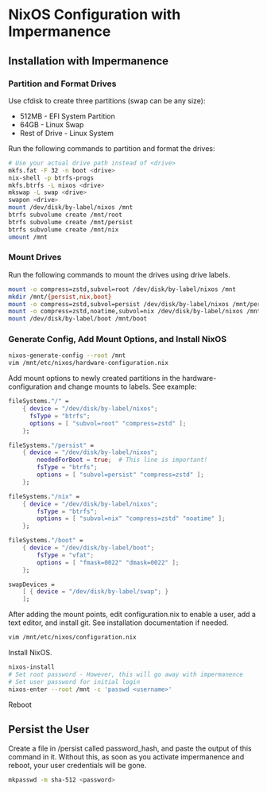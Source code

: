 # NixOS Configuration with Impermanence

## Installation with Impermanence

### Partition and Format Drives

Use cfdisk to create three partitions (swap can be any size):
- 512MB - EFI System Partition
- 64GB - Linux Swap
- Rest of Drive - Linux System

Run the following commands to partition and format the drives:

```bash
# Use your actual drive path instead of <drive>
mkfs.fat -F 32 -n boot <drive>
nix-shell -p btrfs-progs
mkfs.btrfs -L nixos <drive>
mkswap -L swap <drive>
swapon <drive>
mount /dev/disk/by-label/nixos /mnt
btrfs subvolume create /mnt/root
btrfs subvolume create /mnt/persist
btrfs subvolume create /mnt/nix
umount /mnt
```

### Mount Drives

Run the following commands to mount the drives using drive labels.

```bash
mount -o compress=zstd,subvol=root /dev/disk/by-label/nixos /mnt
mkdir /mnt/{persist,nix,boot}
mount -o compress=zstd,subvol=persist /dev/disk/by-label/nixos /mnt/persist
mount -o compress=zstd,noatime,subvol=nix /dev/disk/by-label/nixos /mnt/nix
mount /dev/disk/by-label/boot /mnt/boot
```

### Generate Config, Add Mount Options, and Install NixOS

```bash
nixos-generate-config --root /mnt
vim /mnt/etc/nixos/hardware-configuration.nix
```

Add mount options to newly created partitions in the hardware-configuration and change mounts to labels.  See example:

```nix
fileSystems."/" =
    { device = "/dev/disk/by-label/nixos";
      fsType = "btrfs";
      options = [ "subvol=root" "compress=zstd" ];
    };

fileSystems."/persist" =
    { device = "/dev/disk/by-label/nixos";
        neededForBoot = true;  # This line is important!
        fsType = "btrfs";
        options = [ "subvol=persist" "compress=zstd" ];
    };

fileSystems."/nix" =
    { device = "/dev/disk/by-label/nixos";
        fsType = "btrfs";
        options = [ "subvol=nix" "compress=zstd" "noatime" ];
    };

fileSystems."/boot" =
    { device = "/dev/disk/by-label/boot";
        fsType = "vfat";
        options = [ "fmask=0022" "dmask=0022" ];
    };

swapDevices =
    [ { device = "/dev/disk/by-label/swap"; }
    ];
```

After adding the mount points, edit configuration.nix to enable a user, add a text editor, and install git.  See installation documentation if needed.

```bash
vim /mnt/etc/nixos/configuration.nix
```

Install NixOS.

```bash
nixos-install
# Set root password - However, this will go away with impermanence
# Set user password for initial login
nixos-enter --root /mnt -c 'passwd <username>'
```

Reboot

## Persist the User

Create a file in /persist called password_hash, and paste the output of this command in it.  Without this, as soon as you activate impermanence and reboot, your user credentials will be gone.

```bash
mkpasswd -m sha-512 <password> 
```
